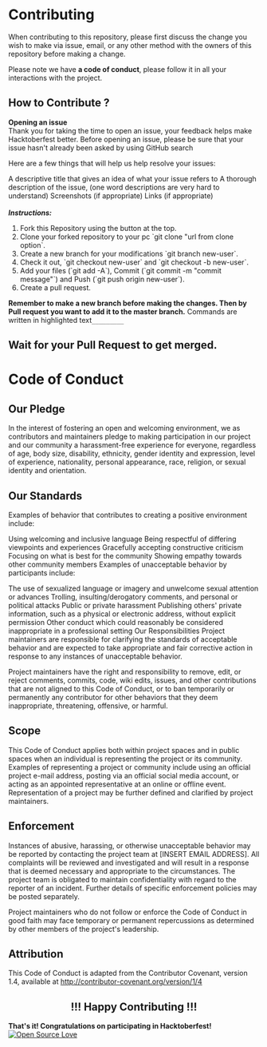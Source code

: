 
# Contributing
When contributing to this repository, please first discuss the change you wish to make via issue, email, or any other method with the owners of this repository before making a change.

Please note we have **a code of conduct**, please follow it in all your interactions with the project.

## How to Contribute ?


**Opening an issue**<br/>
Thank you for taking the time to open an issue, your feedback helps make Hacktoberfest better. Before opening an issue, please be sure that your issue hasn't already been asked by using GitHub search

Here are a few things that will help us help resolve your issues:

A descriptive title that gives an idea of what your issue refers to
A thorough description of the issue, (one word descriptions are very hard to understand)
Screenshots (if appropriate)
Links (if appropriate)<br/><br/>
***Instructions:***
<ol>
    <li> Fork this Repository using the button at the top.
    <li>Clone your forked repository to your pc `git clone "url from clone option`.
    <li>Create a new branch for your modifications  `git branch new-user`.
    <li>Check it out, `git checkout new-user` and `git checkout -b new-user`.
    <li>Add your files (`git add -A`), Commit (`git commit -m "commit message"`) and Push (`git push origin new-user`).
    <li>Create a pull request.
    
</ol>

**Remember to make a new branch before making the changes. Then by Pull request you want to add it to the master branch.**
Commands are written in highlighted text`_________`

## Wait for your Pull Request to get merged.

# Code of Conduct
## Our Pledge
In the interest of fostering an open and welcoming environment, we as contributors and maintainers pledge to making participation in our project and our community a harassment-free experience for everyone, regardless of age, body size, disability, ethnicity, gender identity and expression, level of experience, nationality, personal appearance, race, religion, or sexual identity and orientation.

## Our Standards
Examples of behavior that contributes to creating a positive environment include:

Using welcoming and inclusive language
Being respectful of differing viewpoints and experiences
Gracefully accepting constructive criticism
Focusing on what is best for the community
Showing empathy towards other community members
Examples of unacceptable behavior by participants include:

The use of sexualized language or imagery and unwelcome sexual attention or advances
Trolling, insulting/derogatory comments, and personal or political attacks
Public or private harassment
Publishing others' private information, such as a physical or electronic address, without explicit permission
Other conduct which could reasonably be considered inappropriate in a professional setting
Our Responsibilities
Project maintainers are responsible for clarifying the standards of acceptable behavior and are expected to take appropriate and fair corrective action in response to any instances of unacceptable behavior.

Project maintainers have the right and responsibility to remove, edit, or reject comments, commits, code, wiki edits, issues, and other contributions that are not aligned to this Code of Conduct, or to ban temporarily or permanently any contributor for other behaviors that they deem inappropriate, threatening, offensive, or harmful.

## Scope
This Code of Conduct applies both within project spaces and in public spaces when an individual is representing the project or its community. Examples of representing a project or community include using an official project e-mail address, posting via an official social media account, or acting as an appointed representative at an online or offline event. Representation of a project may be further defined and clarified by project maintainers.

## Enforcement
Instances of abusive, harassing, or otherwise unacceptable behavior may be reported by contacting the project team at [INSERT EMAIL ADDRESS]. All complaints will be reviewed and investigated and will result in a response that is deemed necessary and appropriate to the circumstances. The project team is obligated to maintain confidentiality with regard to the reporter of an incident. Further details of specific enforcement policies may be posted separately.

Project maintainers who do not follow or enforce the Code of Conduct in good faith may face temporary or permanent repercussions as determined by other members of the project's leadership.

## Attribution
This Code of Conduct is adapted from the Contributor Covenant, version 1.4, available at http://contributor-covenant.org/version/1/4


<h2 align="center">!!! Happy Contributing !!! </h2>


**That's it! Congratulations on participating in Hacktoberfest!**
[![Open Source Love](https://firstcontributions.github.io/open-source-badges/badges/open-source-v1/open-source.svg)](https://github.com/firstcontributions/open-source-badges)  

